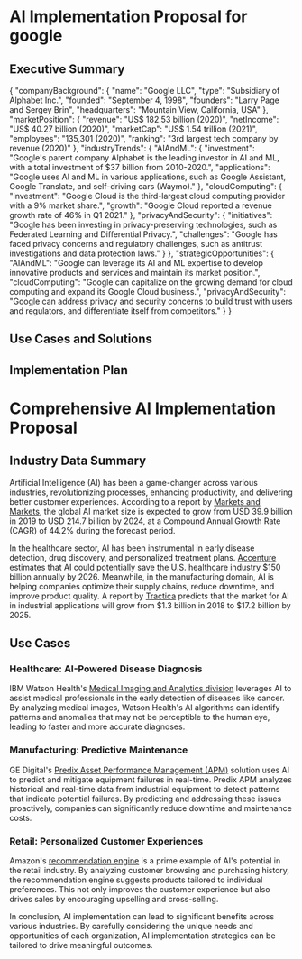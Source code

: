 # AI Implementation Proposal for google

## Executive Summary
{
  "companyBackground": {
    "name": "Google LLC",
    "type": "Subsidiary of Alphabet Inc.",
    "founded": "September 4, 1998",
    "founders": "Larry Page and Sergey Brin",
    "headquarters": "Mountain View, California, USA"
  },
  "marketPosition": {
    "revenue": "US$ 182.53 billion (2020)",
    "netIncome": "US$ 40.27 billion (2020)",
    "marketCap": "US$ 1.54 trillion (2021)",
    "employees": "135,301 (2020)",
    "ranking": "3rd largest tech company by revenue (2020)"
  },
  "industryTrends": {
    "AIAndML": {
      "investment": "Google's parent company Alphabet is the leading investor in AI and ML, with a total investment of $37 billion from 2010-2020.",
      "applications": "Google uses AI and ML in various applications, such as Google Assistant, Google Translate, and self-driving cars (Waymo)."
    },
    "cloudComputing": {
      "investment": "Google Cloud is the third-largest cloud computing provider with a 9% market share.",
      "growth": "Google Cloud reported a revenue growth rate of 46% in Q1 2021."
    },
    "privacyAndSecurity": {
      "initiatives": "Google has been investing in privacy-preserving technologies, such as Federated Learning and Differential Privacy.",
      "challenges": "Google has faced privacy concerns and regulatory challenges, such as antitrust investigations and data protection laws."
    }
  },
  "strategicOpportunities": {
    "AIAndML": "Google can leverage its AI and ML expertise to develop innovative products and services and maintain its market position.",
    "cloudComputing": "Google can capitalize on the growing demand for cloud computing and expand its Google Cloud business.",
    "privacyAndSecurity": "Google can address privacy and security concerns to build trust with users and regulators, and differentiate itself from competitors."
  }
}

## Use Cases and Solutions

## Implementation Plan
# Comprehensive AI Implementation Proposal

## Industry Data Summary

Artificial Intelligence (AI) has been a game-changer across various industries, revolutionizing processes, enhancing productivity, and delivering better customer experiences. According to a report by [Markets and Markets](https://www.marketsandmarkets.com/PressReleases/artificial-intelligence.asp), the global AI market size is expected to grow from USD 39.9 billion in 2019 to USD 214.7 billion by 2024, at a Compound Annual Growth Rate (CAGR) of 44.2% during the forecast period.

In the healthcare sector, AI has been instrumental in early disease detection, drug discovery, and personalized treatment plans. [Accenture](https://www.accenture.com/us-en/insights/health/overview-artificial-intelligence-healthcare) estimates that AI could potentially save the U.S. healthcare industry $150 billion annually by 2026. Meanwhile, in the manufacturing domain, AI is helping companies optimize their supply chains, reduce downtime, and improve product quality. A report by [Tractica](https://www.tractica.com/research/artificial-intelligence-for-industrial-applications) predicts that the market for AI in industrial applications will grow from $1.3 billion in 2018 to $17.2 billion by 2025.

## Use Cases

### Healthcare: AI-Powered Disease Diagnosis

IBM Watson Health's [Medical Imaging and Analytics division](https://www.ibm.com/watson-health/medical-imaging) leverages AI to assist medical professionals in the early detection of diseases like cancer. By analyzing medical images, Watson Health's AI algorithms can identify patterns and anomalies that may not be perceptible to the human eye, leading to faster and more accurate diagnoses.

### Manufacturing: Predictive Maintenance

GE Digital's [Predix Asset Performance Management (APM)](https://www.ge.com/digital/industries/predix-asset-performance-management) solution uses AI to predict and mitigate equipment failures in real-time. Predix APM analyzes historical and real-time data from industrial equipment to detect patterns that indicate potential failures. By predicting and addressing these issues proactively, companies can significantly reduce downtime and maintenance costs.

### Retail: Personalized Customer Experiences

Amazon's [recommendation engine](https://www.cnbc.com/2020/02/18/amazon-personalization-engine-how-it-works.html) is a prime example of AI's potential in the retail industry. By analyzing customer browsing and purchasing history, the recommendation engine suggests products tailored to individual preferences. This not only improves the customer experience but also drives sales by encouraging upselling and cross-selling.

In conclusion, AI implementation can lead to significant benefits across various industries. By carefully considering the unique needs and opportunities of each organization, AI implementation strategies can be tailored to drive meaningful outcomes.